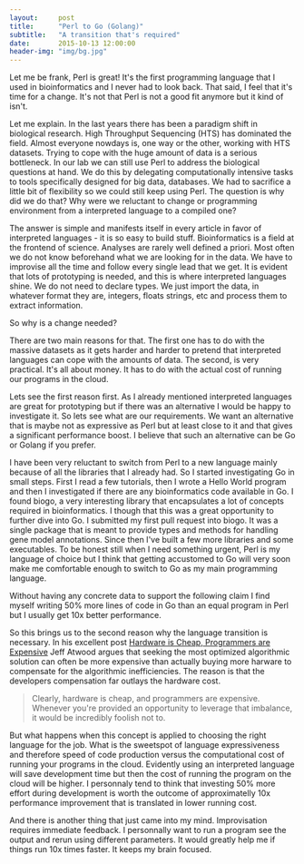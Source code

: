 ```yaml
---
layout:     post
title:      "Perl to Go (Golang)"
subtitle:   "A transition that's required"
date:       2015-10-13 12:00:00
header-img: "img/bg.jpg"
---
```


Let me be frank, Perl is great! It's the first programming language that I used in
bioinformatics and I never had to look back. That said, I feel that it's time
for a change. It's not that Perl is not a good fit anymore but it kind of
isn't.

Let me explain. In the last years there has been a paradigm shift in
biological research. High Throughput Sequencing (HTS) has dominated the field.
Almost everyone nowdays is, one way or the other, working with HTS datasets.
Trying to cope with the huge amount of data is a serious bottleneck. In our
lab we can still use Perl to address the biological questions at hand. We do
this by delegating computationally intensive tasks to tools specifically
designed for big data, databases. We had to sacrifice a little bit of
flexibility so we could still keep using Perl. The question is why did we do
that? Why were we reluctant to change or programming environment from a
interpreted language to a compiled one?

The answer is simple and manifests itself in every article in favor of
interpreted languages - it is so easy to build stuff. Bioinformatics is a
field at the frontend of science. Analyses are rarely well defined a priori.
Most often we do not know beforehand what we are looking for in the data. We
have to improvise all the time and follow every single lead that we get. It is
evident that lots of prototyping is needed, and this is where interpreted
languages shine. We do not need to declare types. We just import the data,
in whatever format they are, integers, floats strings, etc and process them to
extract information.

So why is a change needed?

There are two main reasons for that. The first one has to do with the massive
datasets as it gets harder and harder to pretend that interpreted languages
can cope with the amounts of data. The second, is very practical. It's all
about money. It has to do with the actual cost of running our programs in the
cloud.

Lets see the first reason first. As I already mentioned interpreted languages
are great for prototyping but if there was an alternative I would be happy to
investigate it. So lets see what are our requirements. We want an alternative
that is maybe not as expressive as Perl but at least close to it and that
gives a significant performance boost. I believe that such an alternative can
be Go or Golang if you prefer. 

I have been very reluctant to switch from Perl to a new language mainly
because of all the libraries that I already had. So I started investigating Go
in small steps. First I read a few tutorials, then I wrote a Hello World
program and then I investigated if there are any bioinformatics code available
in Go. I found biogo, a very interesting library that encapsulates a lot of
concepts required in bioinformatics. I though that this was a great
opportunity to further dive into Go. I submitted my first pull request into
biogo. It was a single package that is meant to provide types and methods for
handling gene model annotations. Since then I've built a few more libraries
and some executables. To be honest still when I need something urgent, Perl is
my language of choice but I think that getting accustomed to Go will very soon
make me comfortable enough to switch to Go as my main programming language.

Without having any concrete data to support the following claim I find myself
writing 50% more lines of code in Go than an equal program in Perl but I
usually get 10x better performance.

So this brings us to the second reason why the language transition is
necessary. In his excellent post [Hardware is Cheap, Programmers are
Expensive](http://blog.codinghorror.com/hardware-is-cheap-programmers-are-expensive)
Jeff Atwood argues that seeking the most optimized algorithmic solution can
often be more expensive than actually buying more harware to compensate for
the algorithmic inefficiencies. The reason is that the developers compensation
far outlays the hardware cost.

> Clearly, hardware is cheap, and programmers are expensive. Whenever you're
> provided an opportunity to leverage that imbalance, it would be incredibly
> foolish not to.

But what happens when this concept is applied to choosing the right language
for the job.  What is the sweetspot of language expressiveness and therefore
speed of code production versus the computational cost of running your
programs in the cloud. Evidently using an interpreted language will save
development time but then the cost of running the program on the cloud will be
higher. I personnaly tend to think that investing 50% more effort during
development is worth the outcome of approximatelly 10x performance improvement
that is translated in lower running cost.

And there is another thing that just came into my mind. Improvisation requires
immediate feedback. I personnally want to run a program see the output and
rerun using different parameters. It would greatly help me if things run 10x
times faster. It keeps my brain focused.

